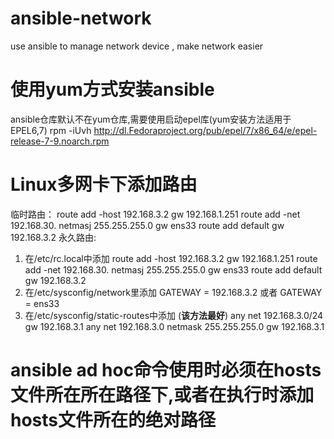# ansible-network
use ansible to manage network device , make network easier

# 使用yum方式安装ansible
ansible仓库默认不在yum仓库,需要使用启动epel库(yum安装方法适用于EPEL6,7)
rpm -iUvh http://dl.Fedoraproject.org/pub/epel/7/x86_64/e/epel-release-7-9.noarch.rpm

# Linux多网卡下添加路由
临时路由：
route add -host 192.168.3.2 gw 192.168.1.251
route add -net 192.168.30. netmasj 255.255.255.0 gw ens33
route add default gw 192.168.3.2
永久路由:
1. 在/etc/rc.local中添加
route add -host 192.168.3.2 gw 192.168.1.251
route add -net 192.168.30. netmasj 255.255.255.0 gw ens33
route add default gw 192.168.3.2
2. 在/etc/sysconfig/network里添加
GATEWAY = 192.168.3.2 或者 GATEWAY = ens33
3. 在/etc/sysconfig/static-routes中添加 (**该方法最好**)
any net 192.168.3.0/24 gw 192.168.3.1
any net 192.168.3.0 netmask 255.255.255.0 gw 192.168.3.1

# ansible ad hoc命令使用时必须在hosts文件所在所在路径下,或者在执行时添加hosts文件所在的绝对路径
